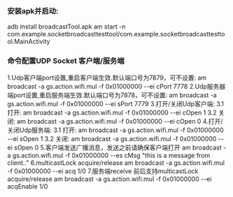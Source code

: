 
### 安装apk并启动:
adb install broadcastTool.apk
am start -n com.example.socketbroadcasttesttool/com.example.socketbroadcasttesttool.MainActivity

### 命令配置UDP Socket 客户端/服务端

1.Udp客户端port设置,重启客户端生效.默认端口号为7879，可不设置:
    am broadcast -a gs.action.wifi.mul -f 0x01000000 --ei cPort 7778
2.Udp服务器端port设置,重启服务端生效.默认端口号为7878，可不设置:
    am broadcast -a gs.action.wifi.mul -f 0x01000000 --ei sPort 7779
3.打开/关闭Udp客户端:
3.1 打开:
    am broadcast -a gs.action.wifi.mul -f 0x01000000 --ei cOpen 1
3.2 关闭:
    am broadcast -a gs.action.wifi.mul -f 0x01000000 --ei cOpen 0
4.打开/关闭Udp服务端:
3.1 打开:
    am broadcast -a gs.action.wifi.mul -f 0x01000000 --ei sOpen 1
3.2 关闭:
    am broadcast -a gs.action.wifi.mul -f 0x01000000 --ei sOpen 0
5.客户端发送广播消息，发送之前请确保客户端打开
    am broadcast -a gs.action.wifi.mul -f 0x01000000 --es cMsg "this is a message from client.."
6.multicastLock acquire/release
    am broadcast -a gs.action.wifi.mul -f 0x01000000 --ei acq 1/0
7.服务端receive 前后支持multicastLock acquire/release
    am broadcast -a gs.action.wifi.mul -f 0x01000000 --ei acqEnable 1/0